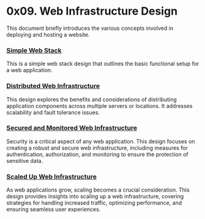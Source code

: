 # 0x09. Web Infrastructure Design
This document briefly introduces the various concepts involved in deploying and hosting a website.

### [Simple Web Stack](0-simple_web_stack.md)
This is a simple web stack design that outlines the basic functional setup for a web application.

### [Distributed Web Infrastructure](1-distributed_web_infrastructure.md)
This design explores the benefits and considerations of distributing application components across multiple servers or locations. It addresses scalability and fault tolerance issues.

### [Secured and Monitored Web Infrastructure](2-secured_and_monitored_web_infrastructure.md)
Security is a critical aspect of any web application. This design focuses on creating a robust and secure web infrastructure, including measures for authentication, authorization, and monitoring to ensure the protection of sensitive data.

### [Scaled Up Web Infrastructure](3-scale_up.md)
As web applications grow, scaling becomes a crucial consideration. This design provides insights into scaling up a web infrastructure, covering strategies for handling increased traffic, optimizing performance, and ensuring seamless user experiences.